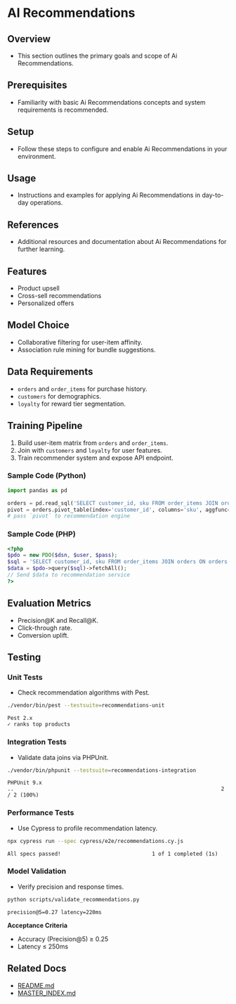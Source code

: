 # AI Recommendations

## Overview
- This section outlines the primary goals and scope of Ai Recommendations.

## Prerequisites
- Familiarity with basic Ai Recommendations concepts and system requirements is recommended.

## Setup
- Follow these steps to configure and enable Ai Recommendations in your environment.

## Usage
- Instructions and examples for applying Ai Recommendations in day-to-day operations.

## References
- Additional resources and documentation about Ai Recommendations for further learning.


## Features
- Product upsell
- Cross-sell recommendations
- Personalized offers

## Model Choice
- Collaborative filtering for user-item affinity.
- Association rule mining for bundle suggestions.

## Data Requirements
- `orders` and `order_items` for purchase history.
- `customers` for demographics.
- `loyalty` for reward tier segmentation.

## Training Pipeline
1. Build user-item matrix from `orders` and `order_items`.
2. Join with `customers` and `loyalty` for user features.
3. Train recommender system and expose API endpoint.

### Sample Code (Python)
```python
import pandas as pd

orders = pd.read_sql('SELECT customer_id, sku FROM order_items JOIN orders ON orders.id = order_items.order_id', con=db_conn)
pivot = orders.pivot_table(index='customer_id', columns='sku', aggfunc='size', fill_value=0)
# pass `pivot` to recommendation engine
```

### Sample Code (PHP)
```php
<?php
$pdo = new PDO($dsn, $user, $pass);
$sql = 'SELECT customer_id, sku FROM order_items JOIN orders ON orders.id = order_items.order_id';
$data = $pdo->query($sql)->fetchAll();
// Send $data to recommendation service
?>
```

## Evaluation Metrics
- Precision@K and Recall@K.
- Click-through rate.
- Conversion uplift.

## Testing
### Unit Tests
- Check recommendation algorithms with Pest.
```bash
./vendor/bin/pest --testsuite=recommendations-unit
```
```
Pest 2.x
✓ ranks top products
```

### Integration Tests
- Validate data joins via PHPUnit.
```bash
./vendor/bin/phpunit --testsuite=recommendations-integration
```
```
PHPUnit 9.x
..                                                                  2 / 2 (100%)
```

### Performance Tests
- Use Cypress to profile recommendation latency.
```bash
npx cypress run --spec cypress/e2e/recommendations.cy.js
```
```
All specs passed!                             1 of 1 completed (1s)
```

### Model Validation
- Verify precision and response times.
```bash
python scripts/validate_recommendations.py
```
```
precision@5=0.27 latency=220ms
```
**Acceptance Criteria**
- Accuracy (Precision@5) ≥ 0.25
- Latency ≤ 250ms

## Related Docs
- [README.md](README.md)
- [MASTER_INDEX.md](MASTER_INDEX.md)


